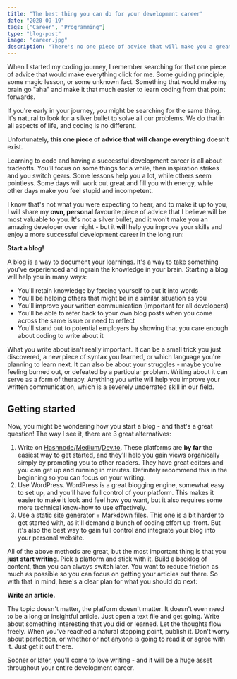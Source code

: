```yaml
---
title: "The best thing you can do for your development career"
date: "2020-09-19"
tags: ["Career", "Programming"]
type: "blog-post"
image: "career.jpg"
description: "There's no one piece of advice that will make you a great developer over night. One thing comes pretty close, though."
---
```


When I started my coding journey, I remember searching for that one piece of advice that would make everything click for me. Some guiding principle, some magic lesson, or some unknown fact. Something that would make my brain go "aha" and make it that much easier to learn coding from that point forwards.

If you're early in your journey, you might be searching for the same thing. It's natural to look for a silver bullet to solve all our problems. We do that in all aspects of life, and coding is no different.

Unfortunately, **this one piece of advice that will change everything** doesn't exist.

Learning to code and having a successful development career is all about tradeoffs. You'll focus on some things for a while, then inspiration strikes and you switch gears. Some lessons help you a lot, while others seem pointless. Some days will work out great and fill you with energy, while other days make you feel stupid and incompetent.

I know that's not what you were expecting to hear, and to make it up to you, I will share my **own, personal** favourite piece of advice that I believe will be most valuable to you. It's not a silver bullet, and it won't make you an amazing developer over night - but it **will** help you improve your skills and enjoy a more successful development career in the long run:

**Start a blog!**

A blog is a way to document your learnings. It's a way to take something you've experienced and ingrain the knowledge in your brain. Starting a blog will help you in many ways:

- You'll retain knowledge by forcing yourself to put it into words
- You'll be helping others that might be in a similar situation as you
- You'll improve your written communication (important for all developers)
- You'll be able to refer back to your own blog posts when you come across the same issue or need to reflect
- You'll stand out to potential employers by showing that you care enough about coding to write about it

What you write about isn't really important. It can be a small trick you just discovered, a new piece of syntax you learned, or which language you're planning to learn next. It can also be about your struggles - maybe you're feeling burned out, or defeated by a particular problem. Writing about it can serve as a form of therapy.
Anything you write will help you improve your written communication, which is a severely underrated skill in our field.

## Getting started

Now, you might be wondering how you start a blog - and that's a great question! The way I see it, there are 3 great alternatives:

1. Write on [Hashnode](https://hashnode.com/)/[Medium](https://medium.com)/[Dev.to](https://dev.to). These platforms are **by far** the easiest way to get started, and they'll help you gain views organically simply by promoting you to other readers. They have great editors and you can get up and running in minutes. Definitely recommend this in the beginning so you can focus on your writing.
1. Use WordPress. WordPress is a great blogging engine, somewhat easy to set up, and you'll have full control of your platform. This makes it easier to make it look and feel how you want, but it also requires some more technical know-how to use effectively.
1. Use a static site generator + Markdown files. This one is a bit harder to get started with, as it'll demand a bunch of coding effort up-front. But it's also the best way to gain full control and integrate your blog into your personal website.

All of the above methods are great, but the most important thing is that you **just start writing**. Pick a platform and stick with it. Build a backlog of content, then you can always switch later. You want to reduce friction as much as possible so you can focus on getting your articles out there.
So with that in mind, here's a clear plan for what you should do next:

**Write an article.**

The topic doesn't matter, the platform doesn't matter. It doesn't even need to be a long or insightful article. Just open a text file and get going. Write about something interesting that you did or learned. Let the thoughts flow freely. When you've reached a natural stopping point, publish it. Don't worry about perfection, or whether or not anyone is going to read it or agree with it. Just get it out there.

Sooner or later, you'll come to love writing - and it will be a huge asset throughout your entire development career.
